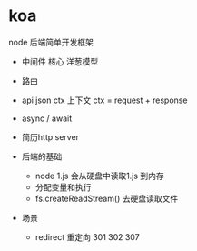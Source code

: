 # koa

node 后端简单开发框架

- 中间件
  核心 洋葱模型
- 路由
- api json ctx 
  上下文 ctx = request + response 
- async / await

- 简历http server

- 后端的基础
  - node 1.js 会从硬盘中读取1.js 到内存
  - 分配变量和执行
  - fs.createReadStream() 去硬盘读取文件

- 场景
  - redirect 重定向
    301 302 307